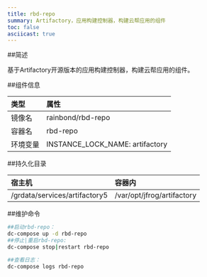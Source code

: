 ```yaml
---
title: rbd-repo
summary: Artifactory，应用构建控制器，构建云帮应用的组件
toc: false
asciicast: true
---
```


<div id="toc"></div>

##简述

基于Artifactory开源版本的应用构建控制器，构建云帮应用的组件。

##组件信息

| 类型   | 属性                              |
| :--- | :------------------------------ |
| 镜像名  | rainbond/rbd-repo               |
| 容器名  | rbd-repo                        |
| 环境变量 | INSTANCE_LOCK_NAME: artifactory |

##持久化目录

| 宿主机                           | 容器内                        |
| :---------------------------- | :------------------------- |
| /grdata/services/artifactory5 | /var/opt/jfrog/artifactory |

##维护命令

```bash
##启动rbd-repo：
dc-compose up -d rbd-repo
##停止|重启rbd-repo:
dc-compose stop|restart rbd-repo

##查看日志：
dc-compose logs rbd-repo

```